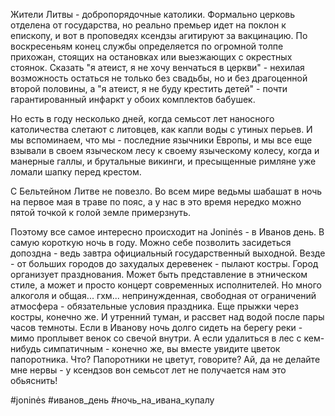 Жители Литвы - добропорядочные католики. Формально церковь отделена от государства, но реально премьер идет на поклон к епископу, и вот в проповедях ксендзы агитируют за вакцинацию. По воскресеньям конец службы определяется по огромной толпе прихожан, стоящих на остановках или выезжающих с окрестных стоянок. Сказать "я атеист, я не хочу венчаться в церкви" - нехилая возможность остаться не только без свадьбы, но и без драгоценной второй половины, а "я атеист, я не буду крестить детей" - почти гарантированный инфаркт у обоих комплектов бабушек.

Но есть в году несколько дней, когда семьсот лет наносного католичества слетают с литовцев, как капли воды с утиных перьев. И мы вспоминаем, что мы - последние язычники Европы, и мы все еще взывали в своем языческом лесу к своему языческому колесу, когда и манерные галлы, и брутальные викинги, и пресыщенные римляне уже ломали шапку перед крестом.

С Бельтейном Литве не повезло. Во всем мире ведьмы шабашат в ночь на первое мая в траве по пояс, а у нас в это время нередко можно пятой точкой к голой земле примерзнуть.

Поэтому все самое интересно происходит на Joninės - в Иванов день. В самую короткую ночь в году. Можно себе позволить засидеться допоздна - ведь завтра официальный государственный выходной. Везде - от больших городов до захудалых деревенек - пылают костры. Город организует празднования. Может быть представление в этническом стиле, а может и просто концерт современных исполнителей. Но много алкоголя и общая... гхм... непринужденная, свободная от ограничений атмосфера - обязательные условия праздника. Еще прыжки через костры, конечно же. И утренний туман, и рассвет над водой после пары часов темноты. Если в Иванову ночь долго сидеть на берегу реки - мимо проплывет венок со свечой внутри. А если удалиться в лес с кем-нибудь симпатичным - конечно же, вы вместе увидите цветок папоротника. Что? Папоротники не цветут, говорите? Ай, да не делайте мне нервы - у ксендзов вон семьсот лет не получается нам это обьяснить! 

#joninės #иванов_день #ночь_на_ивана_купалу

